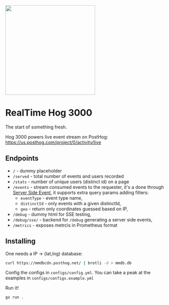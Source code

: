 <img src="https://github.com/PostHog/livestream/assets/391319/d4a4964d-4b19-4605-b268-157366817863" width="280" height="280" />

# RealTime Hog 3000

The start of something fresh.

Hog 3000 powers live event stream on PostHog: https://us.posthog.com/project/0/activity/live

## Endpoints

 - `/` - dummy placeholder
 - `/served` - total number of events and users recorded
 - `/stats` - number of unique users (distinct id) on a page
 - `/events` - stream consumed events to the requester, it's a done through
   [Server Side Event](sse-moz), it supports extra query params adding filters:
   - `eventType` - event type name,
   - `distinctId` - only events with a given distinctId,
   - `geo` - return only coordinates guessed based on IP,
 - `/debug` - dummy html for SSE testing,
 - `/debug/sse/` - backend for `/debug` generating a server side events,
 - `/metrics` - exposes metrcis in Prometheus format
 
## Installing

One needs a IP -> (lat,lng) database:

```bash
curl https://mmdbcdn.posthog.net/ | brotli -d > mmdb.db
```

Config the configs in `configs/config.yml`. You can take a peak at the examples in `configs/configs.example.yml`

Run it!

```bash
go run .
```

[sse-moz]: https://developer.mozilla.org/en-US/docs/Web/API/Server-sent_events/Using_server-sent_events
